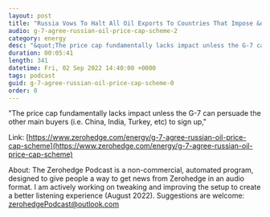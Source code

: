 ```yaml
---
layout: post
title: "Russia Vows To Halt All Oil Exports To Countries That Impose &quot;Completely Absurd&quot; Price-Cap"
audio: g-7-agree-russian-oil-price-cap-scheme-2
category: energy
desc: "&quot;The price cap fundamentally lacks impact unless the G-7 can persuade the other main buyers (i.e. China, India, Turkey, etc) to sign up,&quot; "
duration: 00:05:41
length: 341
datetime: Fri, 02 Sep 2022 14:40:00 +0000
tags: podcast
guid: g-7-agree-russian-oil-price-cap-scheme-0
order: 0
---
```

&quot;The price cap fundamentally lacks impact unless the G-7 can persuade the other main buyers (i.e. China, India, Turkey, etc) to sign up,&quot; 

Link: [https://www.zerohedge.com/energy/g-7-agree-russian-oil-price-cap-scheme](https://www.zerohedge.com/energy/g-7-agree-russian-oil-price-cap-scheme)

About: The Zerohedge Podcast is a non-commercial, automated program, designed to give people a way to get news from Zerohedge in an audio format.  I am actively working on tweaking and improving the setup to create a better listening experience (August 2022).  Suggestions are welcome: [zerohedgePodcast@outlook.com](mailto:zerohedgePodcast@outlook.com)